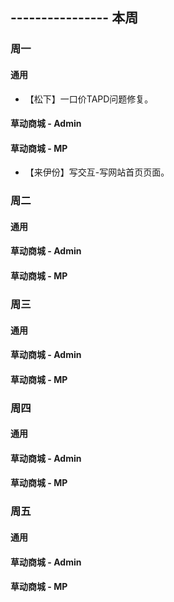 ## ---------------- 本周

### 周一
#### 通用
* 【松下】一口价TAPD问题修复。
#### 草动商城 - Admin
#### 草动商城 - MP
* 【来伊份】写交互-写网站首页页面。

### 周二
#### 通用
#### 草动商城 - Admin
#### 草动商城 - MP

### 周三
#### 通用
#### 草动商城 - Admin
#### 草动商城 - MP

### 周四
#### 通用
#### 草动商城 - Admin
#### 草动商城 - MP

### 周五
#### 通用
#### 草动商城 - Admin
#### 草动商城 - MP
